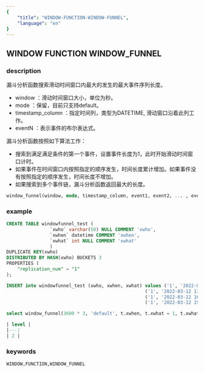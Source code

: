 ```yaml
---
{
    "title": "WINDOW-FUNCTION-WINDOW-FUNNEL",
    "language": "en"
}
---
```


<!--  Licensed to the Apache Software Foundation (ASF) under one or more contributor license agreements.  See the NOTICE file distributed with this work for additional information regarding copyright ownership.  The ASF licenses this file to you under the Apache License, Version 2.0 (the "License"); you may not use this file except in compliance with the License.  You may obtain a copy of the License at

  http://www.apache.org/licenses/LICENSE-2.0

Unless required by applicable law or agreed to in writing, software distributed under the License is distributed on an "AS IS" BASIS, WITHOUT WARRANTIES OR CONDITIONS OF ANY KIND, either express or implied.  See the License for the specific language governing permissions and limitations under the License. -->

## WINDOW FUNCTION WINDOW_FUNNEL
### description

漏斗分析函数搜索滑动时间窗口内最大的发生的最大事件序列长度。

- window ：滑动时间窗口大小，单位为秒。
- mode ：保留，目前只支持default。
- timestamp_column ：指定时间列，类型为DATETIME, 滑动窗口沿着此列工作。
- eventN ：表示事件的布尔表达式。

漏斗分析函数按照如下算法工作：

- 搜索到满足满足条件的第一个事件，设置事件长度为1，此时开始滑动时间窗口计时。
- 如果事件在时间窗口内按照指定的顺序发生，时间长度累计增加。如果事件没有按照指定的顺序发生，时间长度不增加。
- 如果搜索到多个事件链，漏斗分析函数返回最大的长度。

```sql
window_funnel(window, mode, timestamp_column, event1, event2, ... , eventN)
```

### example

```sql
CREATE TABLE windowfunnel_test (
                `xwho` varchar(50) NULL COMMENT 'xwho',
                `xwhen` datetime COMMENT 'xwhen',
                `xwhat` int NULL COMMENT 'xwhat'
                )
DUPLICATE KEY(xwho)
DISTRIBUTED BY HASH(xwho) BUCKETS 3
PROPERTIES (
    "replication_num" = "1"
);

INSERT into windowfunnel_test (xwho, xwhen, xwhat) values ('1', '2022-03-12 10:41:00', 1),
                                                   ('1', '2022-03-12 13:28:02', 2),
                                                   ('1', '2022-03-12 16:15:01', 3),
                                                   ('1', '2022-03-12 19:05:04', 4);

select window_funnel(3600 * 3, 'default', t.xwhen, t.xwhat = 1, t.xwhat = 2 ) AS level from windowfunnel_test t;

| level |
|---|
| 2 |
```

### keywords

    WINDOW,FUNCTION,WINDOW_FUNNEL
